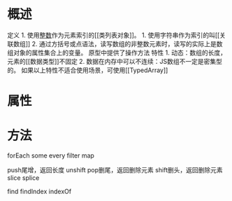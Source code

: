 # 概述
定义
	1. 使用<u>整数</u>作为元素索引的[[类列表对象]]。
		1. 使用字符串作为索引的叫[[关联数组]] 
		2. 通过方括号或点语法，读写数组的非整数元素时，读写的实际上是数组对象的属性集合上的变量。
原型中提供了操作方法
特性
	1. 动态：数组的长度，元素的[[数据类型]]不固定
	2. 数据在内存中可以不连续：JS数组不一定是密集型的。
如果以上特性不适合使用场景，可使用[[TypedArray]] 
# 属性

# 方法
forEach
some
every
filter
map

push尾增，返回长度
unshift
pop删尾，返回删除元素
shift删头，返回删除元素
slice
splice

find
findIndex
indexOf